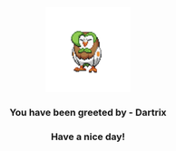 <p align="center">
    <img src="https://raw.githubusercontent.com/PokeAPI/sprites/master/sprites/pokemon/723.png" width="150" height="150">
</p>
<h3 align="center">You have been greeted by - <b>Dartrix</b></h3>
<h3 align="center">Have a nice day!</h3>
